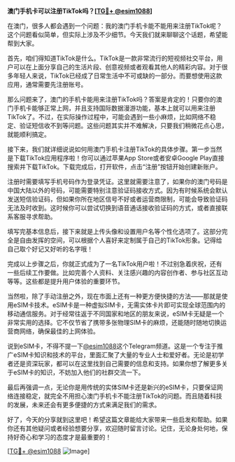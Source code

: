 **澳门手机卡可以注册TikTok吗？[[TG💪+ @esim1088](https://t.me/s/esim1088)]**

在澳门，很多人都会遇到一个问题：我的澳门手机卡能不能用来注册TikTok呢？这个问题看似简单，但实际上涉及不少细节。今天我们就来聊聊这个话题，希望能帮到大家。

首先，咱们得知道TikTok是什么。TikTok是一款非常流行的短视频社交平台，用户可以在上面分享自己的生活片段、创意视频或者观看其他人的精彩内容。对于很多年轻人来说，TikTok已经成了日常生活中不可或缺的一部分。而要想使用这款应用，通常需要先注册账号。

那么问题来了，澳门的手机卡能用来注册TikTok吗？答案是肯定的！只要你的澳门手机卡能够正常上网，并且支持国际数据漫游功能，基本上就可以用来注册TikTok了。不过，在实际操作过程中，可能会遇到一些小麻烦，比如网络不稳定、验证短信收不到等问题。这些问题其实并不难解决，只要我们稍微花点心思，就能顺利搞定。

接下来，我们就详细说说如何用澳门手机卡注册TikTok的具体步骤。第一步当然是下载TikTok应用程序啦！你可以通过苹果App Store或者安卓Google Play直接搜索并下载TikTok。下载完成后，打开软件，点击“注册”按钮开始创建新账户。

注册时需要填写手机号码作为登录凭证。这里就需要注意了，如果你的澳门号码是中国大陆以外的号码，可能需要特别注意验证码接收方式。因为有时候系统会默认发送短信验证码，但如果你所在地区信号不好或者运营商限制，可能会导致验证码无法及时收到。这时候你可以尝试切换到语音通话接收验证码的方式，或者直接联系客服寻求帮助。

填写完基本信息后，接下来就是上传头像和设置用户名等个性化选项了。这部分完全是自由发挥的空间，可以根据个人喜好来定制属于自己的TikTok形象。记得给自己取个好记又好听的名字哦！

完成以上步骤之后，你就正式成为了一名TikTok用户啦！不过别急着庆祝，还有一些后续工作要做。比如完善个人资料、关注感兴趣的内容创作者、参与社区互动等等。这些都是提升用户体验的重要环节。

当然啦，除了手动注册之外，现在市面上还有一种更方便快捷的方法——那就是使用eSIM卡技术。eSIM卡是一种虚拟SIM卡，无需实体卡片即可实现全球范围内的移动通信服务。对于经常往返于不同国家和地区的朋友来说，eSIM卡无疑是一个非常实用的选择。它不仅节省了携带多张物理SIM卡的麻烦，还能随时随地切换运营商网络，确保最佳的上网体验。

说到eSIM卡，不得不提一下[@esim1088](https://t.me/s/esim1088)这个Telegram频道。这是一个专注于推广eSIM卡知识和技术的平台，里面汇聚了大量的专业人士和爱好者。无论是初学者还是资深玩家，都可以在这里找到自己需要的信息和支持。如果你想了解更多关于eSIM卡的知识，不妨加入他们的社群交流一下。

最后再强调一点，无论你是用传统的实体SIM卡还是新兴的eSIM卡，只要保证网络连接稳定，就完全不用担心澳门手机卡不能注册TikTok的问题。而且随着科技的发展，未来还会有更多便捷的方式来满足我们的需求。

好了，今天的分享就到这里吧！希望这篇文章能给大家带来一些启发和帮助。如果你还有其他疑问或者经验想要分享，欢迎随时留言讨论。记住，无论身处何地，保持好奇心和学习的态度才是最重要的！

[[TG💪+ @esim1088](https://t.me/s/esim1088) ![Image](https://i.postimg.cc/4NQfJmqS/Snipaste-2025-05-13-00-14-12.png)]